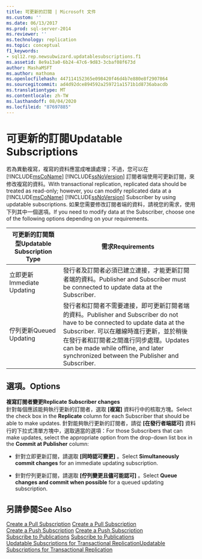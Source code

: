 ```yaml
---
title: 可更新的訂閱 | Microsoft 文件
ms.custom: ''
ms.date: 06/13/2017
ms.prod: sql-server-2014
ms.reviewer: ''
ms.technology: replication
ms.topic: conceptual
f1_keywords:
- sql12.rep.newsubwizard.updatablesubscriptions.f1
ms.assetid: 8e9a13a0-6b24-47c6-9d83-3cbaf08f673d
author: MashaMSFT
ms.author: mathoma
ms.openlocfilehash: 447114152365e098420f46d4b7e880e8f2907864
ms.sourcegitcommit: ad4d92dce894592a259721a1571b1d8736abacdb
ms.translationtype: MT
ms.contentlocale: zh-TW
ms.lasthandoff: 08/04/2020
ms.locfileid: "87697885"
---
```

# <a name="updatable-subscriptions"></a><span data-ttu-id="97007-102">可更新的訂閱</span><span class="sxs-lookup"><span data-stu-id="97007-102">Updatable Subscriptions</span></span>
  <span data-ttu-id="97007-103">若為異動複寫，複寫的資料應當成唯讀處理；不過，您可以在 [!INCLUDE[msCoName](../../includes/msconame-md.md)] [!INCLUDE[ssNoVersion](../../includes/ssnoversion-md.md)] 訂閱者端使用可更新訂閱，來修改複寫的資料。</span><span class="sxs-lookup"><span data-stu-id="97007-103">With transactional replication, replicated data should be treated as read-only; however, you can modify replicated data at a [!INCLUDE[msCoName](../../includes/msconame-md.md)] [!INCLUDE[ssNoVersion](../../includes/ssnoversion-md.md)] Subscriber by using updatable subscriptions.</span></span> <span data-ttu-id="97007-104">如果您需要修改訂閱者端的資料，請視您的需求，使用下列其中一個選項。</span><span class="sxs-lookup"><span data-stu-id="97007-104">If you need to modify data at the Subscriber, choose one of the following options depending on your requirements.</span></span>  
  
|<span data-ttu-id="97007-105">可更新的訂閱類型</span><span class="sxs-lookup"><span data-stu-id="97007-105">Updatable Subscription Type</span></span>|<span data-ttu-id="97007-106">需求</span><span class="sxs-lookup"><span data-stu-id="97007-106">Requirements</span></span>|  
|---------------------------------|------------------|  
|<span data-ttu-id="97007-107">立即更新</span><span class="sxs-lookup"><span data-stu-id="97007-107">Immediate Updating</span></span>|<span data-ttu-id="97007-108">發行者及訂閱者必須已建立連接，才能更新訂閱者端的資料。</span><span class="sxs-lookup"><span data-stu-id="97007-108">Publisher and Subscriber must be connected to update data at the Subscriber.</span></span>|  
|<span data-ttu-id="97007-109">佇列更新</span><span class="sxs-lookup"><span data-stu-id="97007-109">Queued Updating</span></span>|<span data-ttu-id="97007-110">發行者和訂閱者不需要連接，即可更新訂閱者端的資料。</span><span class="sxs-lookup"><span data-stu-id="97007-110">Publisher and Subscriber do not have to be connected to update data at the Subscriber.</span></span> <span data-ttu-id="97007-111">可以在離線時進行更新，並於稍後在發行者和訂閱者之間進行同步處理。</span><span class="sxs-lookup"><span data-stu-id="97007-111">Updates can be made while offline, and later synchronized between the Publisher and Subscriber.</span></span>|  
  
## <a name="options"></a><span data-ttu-id="97007-112">選項。</span><span class="sxs-lookup"><span data-stu-id="97007-112">Options</span></span>  
 <span data-ttu-id="97007-113">**複寫訂閱者變更**</span><span class="sxs-lookup"><span data-stu-id="97007-113">**Replicate Subscriber changes**</span></span>  
 <span data-ttu-id="97007-114">針對每個應該能夠執行更新的訂閱者，選取 **[複寫]** 資料行中的核取方塊。</span><span class="sxs-lookup"><span data-stu-id="97007-114">Select the check box in the **Replicate** column for each Subscriber that should be able to make updates.</span></span> <span data-ttu-id="97007-115">針對能夠執行更新的訂閱者，請從 **[在發行者端認可]** 資料行的下拉式清單方塊中，選取適當的選項：</span><span class="sxs-lookup"><span data-stu-id="97007-115">For those Subscribers that can make updates, select the appropriate option from the drop-down list box in the **Commit at Publisher** column:</span></span>  
  
-   <span data-ttu-id="97007-116">針對立即更新訂閱，請選取 **[同時認可變更]** 。</span><span class="sxs-lookup"><span data-stu-id="97007-116">Select **Simultaneously commit changes** for an immediate updating subscription.</span></span>  
  
-   <span data-ttu-id="97007-117">針對佇列更新訂閱，請選取 **[佇列變更且儘可能認可]** 。</span><span class="sxs-lookup"><span data-stu-id="97007-117">Select **Queue changes and commit when possible** for a queued updating subscription.</span></span>  
  
## <a name="see-also"></a><span data-ttu-id="97007-118">另請參閱</span><span class="sxs-lookup"><span data-stu-id="97007-118">See Also</span></span>  
 <span data-ttu-id="97007-119">[Create a Pull Subscription](create-a-pull-subscription.md) </span><span class="sxs-lookup"><span data-stu-id="97007-119">[Create a Pull Subscription](create-a-pull-subscription.md) </span></span>  
 <span data-ttu-id="97007-120">[Create a Push Subscription](create-a-push-subscription.md) </span><span class="sxs-lookup"><span data-stu-id="97007-120">[Create a Push Subscription](create-a-push-subscription.md) </span></span>  
 <span data-ttu-id="97007-121">[Subscribe to Publications](subscribe-to-publications.md) </span><span class="sxs-lookup"><span data-stu-id="97007-121">[Subscribe to Publications](subscribe-to-publications.md) </span></span>  
 [<span data-ttu-id="97007-122">Updatable Subscriptions for Transactional Replication</span><span class="sxs-lookup"><span data-stu-id="97007-122">Updatable Subscriptions for Transactional Replication</span></span>](transactional/updatable-subscriptions-for-transactional-replication.md)  
  
  
